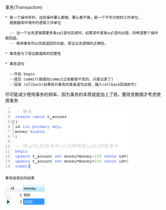 事务(Tramsaction)

    * 是一个操作序列，这些操作要么都做，要么都不做，是一个不可分割的工作单位，
      是数据库环境中的逻辑工作单位
      
      -- 当一个业务逻辑需要多条sql语句完成时，如果其中某条sql语句出错，则希望整个操作都回退。
      -- 使用事务可以完成退回的功能，保证业务逻辑的正确性。
    
    * 事务是为了保证数据库的完整性
    
    * 事务语句
      
      --开启 begin
      --提交 commit(数据在commit之前都是不变的，只是记录了)
      --回滚 rollback(如果执行事务的某条语句出错，输入rollback回滚即可)
      
尽可能减少使用事务的频率，因为事务的本质就是加上了锁，要改变数据才考虑使用事务

![事务](../picture/key4.png)

    事务结束后的结果
    
![事务](../picture/key5.png)     
      
